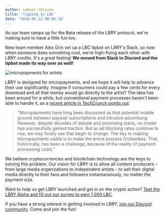 ```yaml
---
author: samuel-lbryian
title: 'Tipping In LBC'
date: '2016-05-12 00:06:18'
---
```


As our team ramps up for the Beta release of the LBRY protocol, we're making sure to have a little fun too.

New team member Alex Grin set up a LBC tipbot on LBRY's Slack, so now when someone does something cool, we're high-fiving each other with LBRY credits. It's a great feeling!  **We moved from Slack to Discord and the tipbot made its way over as well!**

![micropayments for artists](/img/micropayment-tip-busker.jpg)

LBRY is designed for micropayments, and we hope it will help to advance their use significantly. Imagine if consumers could pay a few cents for every download and all that money would go directly to the artist? The idea has been around for a while, but conventional payment processes haven't been able to handle it, as a [recent article in TechCrunch points out](http://techcrunch.com/2016/05/04/the-rise-of-a-new-era-in-the-monetization-of-digital-content):

>"Micropayments have long been discussed as that potential middle ground between paywall subscriptions and intrusive advertising. However, despite decades of debate and promising starts, no model has successfully gained traction. But as ad blocking rates continue to rise, we may finally see that begin to change. The key to making micropayments viable is to make the entire process frictionless. That, historically, has been a challenge, because of the reality of payment processing costs."

We believe cryptocurrencies and blockchain technology are the keys to solving this problem. Our vision for LBRY is to allow all content producers – from large media organizations to independent artists – to sell their digital media directly to their fans and followers instantaneously, no matter the payment size.

Want to help us get LBRY launched and get in on the crypto action? [Test the LBRY Alpha and fill out our survey to earn 1,000 LBC](https://lbry.com/get).

If you have a strong interest in getting involved in LBRY, [join our Discord community](http://chat.lbry.com). Come and join the fun!
